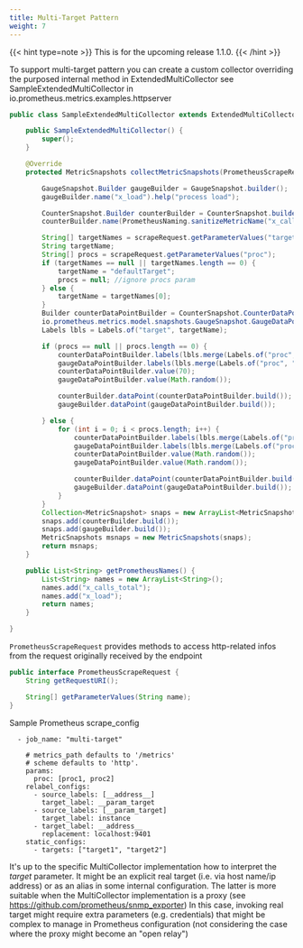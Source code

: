 ```yaml
---
title: Multi-Target Pattern
weight: 7
---
```


{{< hint type=note >}}
This is for the upcoming release 1.1.0.
{{< /hint >}}

To support multi-target pattern you can create a custom collector overriding the purposed internal method in ExtendedMultiCollector
see SampleExtendedMultiCollector in io.prometheus.metrics.examples.httpserver

```java
public class SampleExtendedMultiCollector extends ExtendedMultiCollector {

	public SampleExtendedMultiCollector() {
		super();
	}

	@Override
	protected MetricSnapshots collectMetricSnapshots(PrometheusScrapeRequest scrapeRequest) {

		GaugeSnapshot.Builder gaugeBuilder = GaugeSnapshot.builder();
		gaugeBuilder.name("x_load").help("process load");

		CounterSnapshot.Builder counterBuilder = CounterSnapshot.builder();
		counterBuilder.name(PrometheusNaming.sanitizeMetricName("x_calls_total")).help("invocations");

		String[] targetNames = scrapeRequest.getParameterValues("target");
		String targetName;
		String[] procs = scrapeRequest.getParameterValues("proc");
		if (targetNames == null || targetNames.length == 0) {
			targetName = "defaultTarget";
			procs = null; //ignore procs param
		} else {
			targetName = targetNames[0];
		}
		Builder counterDataPointBuilder = CounterSnapshot.CounterDataPointSnapshot.builder();
		io.prometheus.metrics.model.snapshots.GaugeSnapshot.GaugeDataPointSnapshot.Builder gaugeDataPointBuilder = GaugeSnapshot.GaugeDataPointSnapshot.builder();
		Labels lbls = Labels.of("target", targetName);

		if (procs == null || procs.length == 0) {
			counterDataPointBuilder.labels(lbls.merge(Labels.of("proc", "defaultProc")));
			gaugeDataPointBuilder.labels(lbls.merge(Labels.of("proc", "defaultProc")));
			counterDataPointBuilder.value(70);
			gaugeDataPointBuilder.value(Math.random());

			counterBuilder.dataPoint(counterDataPointBuilder.build());
			gaugeBuilder.dataPoint(gaugeDataPointBuilder.build());

		} else {
			for (int i = 0; i < procs.length; i++) {
				counterDataPointBuilder.labels(lbls.merge(Labels.of("proc", procs[i])));
				gaugeDataPointBuilder.labels(lbls.merge(Labels.of("proc", procs[i])));
				counterDataPointBuilder.value(Math.random());
				gaugeDataPointBuilder.value(Math.random());

				counterBuilder.dataPoint(counterDataPointBuilder.build());
				gaugeBuilder.dataPoint(gaugeDataPointBuilder.build());
			}
		}
		Collection<MetricSnapshot> snaps = new ArrayList<MetricSnapshot>();
		snaps.add(counterBuilder.build());
		snaps.add(gaugeBuilder.build());
		MetricSnapshots msnaps = new MetricSnapshots(snaps);
		return msnaps;
	}

	public List<String> getPrometheusNames() {
		List<String> names = new ArrayList<String>();
		names.add("x_calls_total");
		names.add("x_load");
		return names;
	}

}

```
`PrometheusScrapeRequest` provides methods to access http-related infos from the request originally received by the endpoint

```java
public interface PrometheusScrapeRequest {
	String getRequestURI();

	String[] getParameterValues(String name);
}

```


Sample Prometheus scrape_config

```
  - job_name: "multi-target"

    # metrics_path defaults to '/metrics'
    # scheme defaults to 'http'.
    params:
      proc: [proc1, proc2]
    relabel_configs:
      - source_labels: [__address__]
        target_label: __param_target
      - source_labels: [__param_target]
        target_label: instance
      - target_label: __address__
        replacement: localhost:9401
    static_configs:
      - targets: ["target1", "target2"]
```
It's up to the specific MultiCollector implementation how to interpret the _target_ parameter.
It might be an explicit real target (i.e. via host name/ip address) or as an alias in some internal configuration.
The latter is more suitable when the MultiCollector implementation is a proxy (see https://github.com/prometheus/snmp_exporter)
In this case, invoking real target might require extra parameters (e.g. credentials) that might be complex to manage in Prometheus configuration
(not considering the case where the proxy might become an "open relay")
